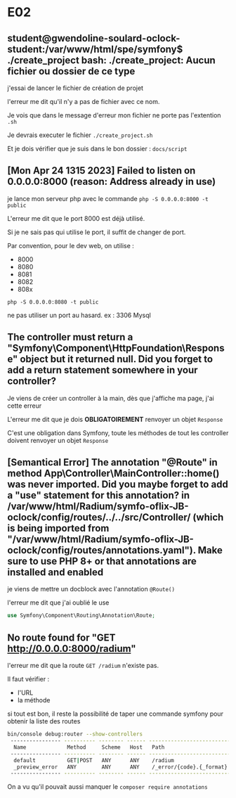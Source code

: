 # E02

## student@gwendoline-soulard-oclock-student:/var/www/html/spe/symfony$ ./create_project bash: ./create_project: Aucun fichier ou dossier de ce type

j'essai de lancer le fichier de création de projet

l'erreur me dit qu'il n'y a pas de fichier avec ce nom.

Je vois que dans le message d'erreur mon fichier ne porte pas l'extention `.sh`

Je devrais executer le fichier `./create_project.sh`

Et je dois vérifier que je suis dans le bon dossier : `docs/script`

## [Mon Apr 24 1315 2023] Failed to listen on 0.0.0.0:8000 (reason: Address already in use)

je lance mon serveur php avec le commande `php -S 0.0.0.0:8000 -t public`

L'erreur me dit que le port 8000 est déjà utilisé.

Si je ne sais pas qui utilise le port, il suffit de changer de port.

Par convention, pour le dev web, on utilise :

* 8000
* 8080
* 8081
* 8082
* 808x

`php -S 0.0.0.0:8080 -t public`

ne pas utiliser un port au hasard.
ex : 3306 Mysql

## The controller must return a "Symfony\Component\HttpFoundation\Response" object but it returned null. Did you forget to add a return statement somewhere in your controller?

Je viens de créer un controller à la main, dès que j'affiche ma page, j'ai cette erreur

L'erreur me dit que je dois **OBLIGATOIREMENT** renvoyer un objet `Response`

C'est une obligation dans Symfony, toute les méthodes de tout les controller doivent renvoyer un objet `Response`

## [Semantical Error] The annotation "@Route" in method App\Controller\MainController::home() was never imported. Did you maybe forget to add a "use" statement for this annotation? in /var/www/html/Radium/symfo-oflix-JB-oclock/config/routes/../../src/Controller/ (which is being imported from "/var/www/html/Radium/symfo-oflix-JB-oclock/config/routes/annotations.yaml"). Make sure to use PHP 8+ or that annotations are installed and enabled

je viens de mettre un docblock avec l'annotation `@Route()`

l'erreur me dit que j'ai oublié le use

```php
use Symfony\Component\Routing\Annotation\Route;
```

## No route found for "GET http://0.0.0.0:8000/radium"

l'erreur me dit que la route `GET /radium` n'existe pas.

Il faut vérifier :

* l'URL
* la méthode

si tout est bon, il reste la possibilité de taper une commande symfony pour obtenir la liste des routes

```bash
bin/console debug:router --show-controllers
 ---------------- ---------- -------- ------ -------------------------- --------------------------------------- 
  Name             Method     Scheme   Host   Path                       Controller                             
 ---------------- ---------- -------- ------ -------------------------- --------------------------------------- 
  default          GET|POST   ANY      ANY    /radium                    App\Controller\MainController::home()  
  _preview_error   ANY        ANY      ANY    /_error/{code}.{_format}   error_controller::preview()            
 ---------------- ---------- -------- ------ -------------------------- --------------------------------------- 
```

On a vu qu'il pouvait aussi manquer le `composer require annotations`
